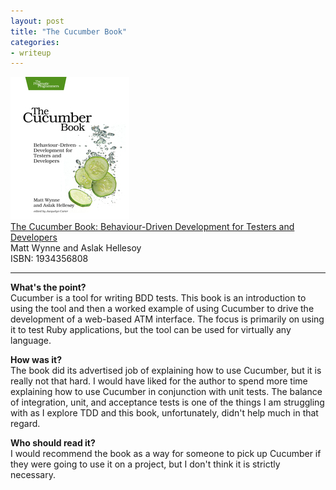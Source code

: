 ```yaml
---
layout: post
title: "The Cucumber Book"
categories:
- writeup
---
```


![](/static/cucumber-book.jpg)  
[The Cucumber Book: Behaviour-Driven Development for Testers and Developers][link]   
Matt Wynne and Aslak Hellesoy    
ISBN: 1934356808

---

**What's the point?**  
Cucumber is a tool for writing BDD tests. This book is an introduction to using the tool
and then a worked example of using Cucumber to drive the development of a web-based ATM
interface. The focus is primarily on using it to test Ruby applications, but the tool 
can be used for virtually any language.

**How was it?**  
The book did its advertised job of explaining how to use Cucumber, but it is really
not that hard. I would have liked for the author to spend more time explaining how to
use Cucumber in conjunction with unit tests. The balance of integration, unit,
and acceptance tests is one of the things I am struggling with as I explore TDD and this
book, unfortunately, didn't help much in that regard.

**Who should read it?**  
I would recommend the book as a way for someone to pick up Cucumber if they were going to
use it on a project, but I don't think it is strictly necessary.

[link]: http://www.amazon.com/exec/obidos/ASIN/1934356808/ref=nosim&tag=bookreview0a1-20